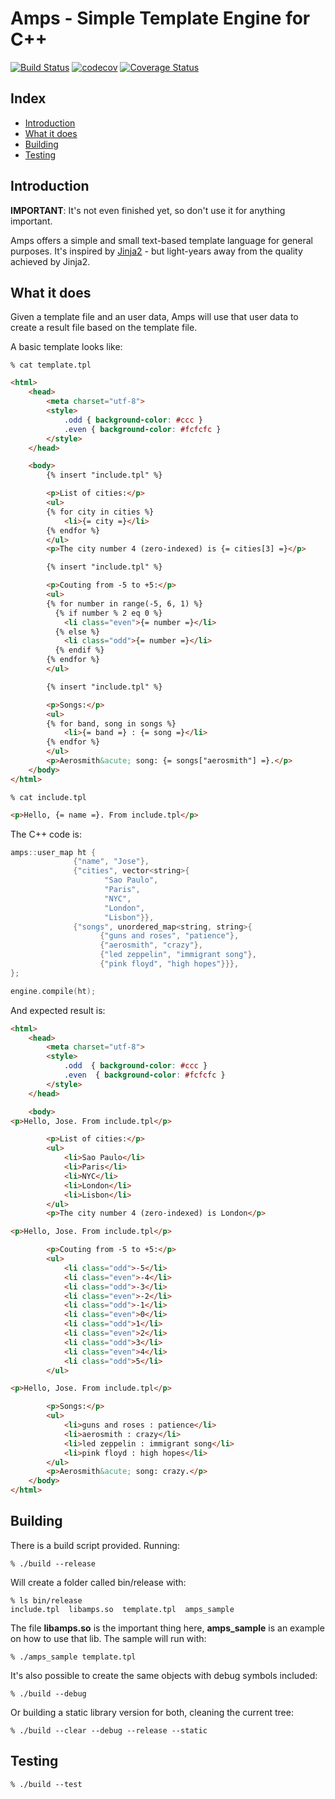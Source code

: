 Amps - Simple Template Engine for C++ 
=====================================
[![Build Status](https://travis-ci.com/jrziviani/amps.svg?branch=master)](https://travis-ci.com/jrziviani/amps) [![codecov](https://codecov.io/gh/jrziviani/amps/branch/master/graph/badge.svg)](https://codecov.io/gh/jrziviani/amps) [![Coverage Status](https://coveralls.io/repos/github/jrziviani/amps/badge.svg)](https://coveralls.io/github/jrziviani/amps)

Index
-----

* [Introduction](#Introduction)
* [What it does](#What-it-does)
* [Building](#Building)
* [Testing](#Testing)

Introduction
------------

**IMPORTANT**: It's not even finished yet, so don't use it for anything important.

Amps offers a simple and small text-based template language for general purposes. It's inspired by [Jinja2](http://jinja.pocoo.org) - but light-years away from the quality achieved by Jinja2.

What it does
------------

Given a template file and an user data, Amps will use that user data to create a result file based on the template file.

A basic template looks like:

```shell
% cat template.tpl
```

```html
<html>
    <head>
        <meta charset="utf-8">
        <style>
            .odd { background-color: #ccc }
            .even { background-color: #fcfcfc }
        </style>
    </head>

    <body>
        {% insert "include.tpl" %}

        <p>List of cities:</p>
        <ul>
        {% for city in cities %}
            <li>{= city =}</li>
        {% endfor %}
        </ul>
        <p>The city number 4 (zero-indexed) is {= cities[3] =}</p>

        {% insert "include.tpl" %}

        <p>Couting from -5 to +5:</p>
        <ul>
        {% for number in range(-5, 6, 1) %}
          {% if number % 2 eq 0 %}
            <li class="even">{= number =}</li>
          {% else %}
            <li class="odd">{= number =}</li>
          {% endif %}
        {% endfor %}
        </ul>

        {% insert "include.tpl" %}

        <p>Songs:</p>
        <ul>
        {% for band, song in songs %}
            <li>{= band =} : {= song =}</li>
        {% endfor %}
        </ul>
        <p>Aerosmith&acute; song: {= songs["aerosmith"] =}.</p>
    </body>
</html>
```

```shell
% cat include.tpl
```

```html
<p>Hello, {= name =}. From include.tpl</p>
```

The C++ code is:
```cpp
amps::user_map ht {
              {"name", "Jose"},
              {"cities", vector<string>{
                     "Sao Paulo",
                     "Paris",
                     "NYC",
                     "London",
                     "Lisbon"}},
              {"songs", unordered_map<string, string>{
                    {"guns and roses", "patience"},
                    {"aerosmith", "crazy"},
                    {"led zeppelin", "immigrant song"},
                    {"pink floyd", "high hopes"}}},
};

engine.compile(ht);
```

And expected result is:

```html
<html>
    <head>
        <meta charset="utf-8">
        <style>
            .odd  { background-color: #ccc }
            .even  { background-color: #fcfcfc }
        </style>
    </head>

    <body>
<p>Hello, Jose. From include.tpl</p>

        <p>List of cities:</p>
        <ul>
            <li>Sao Paulo</li>
            <li>Paris</li>
            <li>NYC</li>
            <li>London</li>
            <li>Lisbon</li>
        </ul>
        <p>The city number 4 (zero-indexed) is London</p>

<p>Hello, Jose. From include.tpl</p>

        <p>Couting from -5 to +5:</p>
        <ul>
            <li class="odd">-5</li>
            <li class="even">-4</li>
            <li class="odd">-3</li>
            <li class="even">-2</li>
            <li class="odd">-1</li>
            <li class="even">0</li>
            <li class="odd">1</li>
            <li class="even">2</li>
            <li class="odd">3</li>
            <li class="even">4</li>
            <li class="odd">5</li>
        </ul>

<p>Hello, Jose. From include.tpl</p>

        <p>Songs:</p>
        <ul>
            <li>guns and roses : patience</li>
            <li>aerosmith : crazy</li>
            <li>led zeppelin : immigrant song</li>
            <li>pink floyd : high hopes</li>
        </ul>
        <p>Aerosmith&acute; song: crazy.</p>
    </body>
</html>
```

Building
--------

There is a build script provided. Running:

```shell
% ./build --release
```

Will create a folder called bin/release with:

```shell
% ls bin/release
include.tpl  libamps.so  template.tpl  amps_sample
```

The file **libamps.so** is the important thing here, **amps_sample** is an example on how to use that lib. The sample will run with:

```shell
% ./amps_sample template.tpl
```

It's also possible to create the same objects with debug symbols included:

```shell
% ./build --debug
```

Or building a static library version for both, cleaning the current tree:

```shell
% ./build --clear --debug --release --static
```

Testing
-------

```
% ./build --test
```
